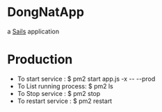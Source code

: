 # DongNatApp

a [Sails](http://sailsjs.org) application

# Production
- To start service : $ pm2 start app.js -x -- --prod
- To List running process: $ pm2 ls
- To Stop service : $ pm2 stop <id>
- To restart service : $ pm2 restart <id>